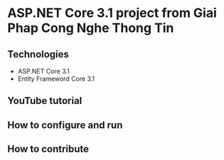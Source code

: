 # ASP.NET Core 3.1 project from Giai Phap Cong Nghe Thong Tin  
## Technologies
- ASP.NET Core 3.1
- Entity Frameword Core 3.1
## YouTube tutorial
## How to configure and run
## How to contribute